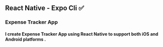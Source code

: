 ## React Native - Expo Cli ✅
### Expense Tracker App 
#### I create Expense Tracker App  using React Native to support both iOS and Android platforms .
